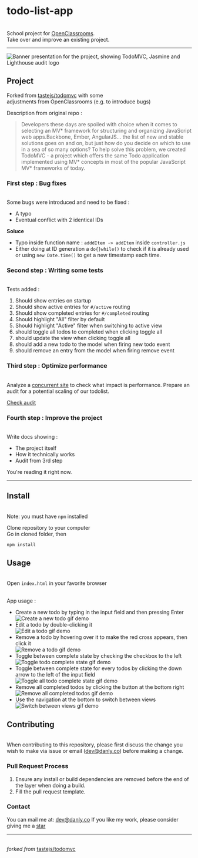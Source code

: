 # todo-list-app

\
School project for [OpenClassrooms](openclassrooms.com).  
Take over and improve an existing project.

---

![Banner presentation for the project, showing TodoMVC, Jasmine and Lighthouse audit logo](./docs-img/readme-banner.png)

## Project

Forked from [tastejs/todomvc](https://github.com/tastejs/todomvc) with some  
adjustments from OpenClassrooms (e.g. to introduce bugs)

Description from original repo :

> Developers these days are spoiled with choice when it comes to selecting an MV\* framework for structuring and organizing JavaScript web apps.Backbone, Ember, AngularJS... the list of new and stable solutions goes on and on, but just how do you decide on which to use in a sea of so many options? To help solve this problem, we created TodoMVC - a project which offers the same Todo application implemented using MV* concepts in most of the popular JavaScript MV* frameworks of today.

### First step : Bug fixes

\
Some bugs were introduced and need to be fixed :

- A typo
- Eventual conflict with 2 identical IDs

**Soluce**

- Typo inside function name : `adddItem -> addItem` inside `controller.js`
- Either doing at ID generation a `do{}while()` to check if it is already used or using `new Date.time()` to get a new timestamp each time.

### Second step : Writing some tests

\
Tests added :

1. Should show entries on startup
1. Should show active entries for `#/active` routing
1. Should show completed entries for `#/completed` routing
1. Should highlight "All" filter by default
1. Should highlight "Active" filter when switching to active view
1. should toggle all todos to completed when clicking toggle all
1. should update the view when clicking toggle all
1. should add a new todo to the model when firing new todo event
1. should remove an entry from the model when firing remove event

### Third step : Optimize performance

\
Analyze a [concurrent site](http://todolistme.net/) to check what impact is performance. Prepare an audit for a potential scaling of our todolist.

<a href="./audit.pdf" rel="noreferrer noopener"  target="_blank">Check audit</a>

### Fourth step : Improve the project

\
Write docs showing :

- The project itself
- How it technically works
- Audit from 3rd step

You're reading it right now.

---

## Install

\
Note: you must have `npm` installed

Clone repository to your computer  
Go in cloned folder, then

```bash
npm install
```

## Usage

\
Open `index.html` in your favorite browser

\
App usage :

- Create a new todo by typing in the input field and then pressing Enter
  \
   ![Create a new todo gif demo](./docs-img/new-todo.gif)
- Edit a todo by double-clicking it
  \
   ![Edit a todo gif demo](./docs-img/edit-todo.gif)
- Remove a todo by hovering over it to make the red cross appears, then click it
  \
   ![Remove a todo gif demo](./docs-img/remove-todo.gif)
- Toggle between complete state by checking the checkbox to the left
  \
   ![Toggle todo complete state gif demo](./docs-img/toggle-todo.gif)
- Toggle between complete state for every todos by clicking the down arrow to the left of the input field
  \
   ![Toggle all todo complete state gif demo](./docs-img/toggleAll-todo.gif)
- Remove all completed todos by clicking the button at the bottom right
  \
   ![Remove all completed todos gif demo](./docs-img/removeAll-todo.gif)
- Use the navigation at the bottom to switch between views
  \
   ![Switch between views gif demo](./docs-img/views-todo.gif)

## Contributing

\
When contributing to this repository, please first discuss the change you wish to make via issue or email ([dev@danly.co](mailto:dev@danly.co)) before making a change.

### Pull Request Process

1. Ensure any install or build dependencies are removed before the end of the layer when doing a build.
2. Fill the pull request template.

### Contact

You can mail me at: [dev@danly.co](mailto:dev@danly.co)
If you like my work, please consider giving me a [star](https://github.com/danlybc)

---

\
_forked from_ [tastejs/todomvc](https://github.com/tastejs/todomvc)
